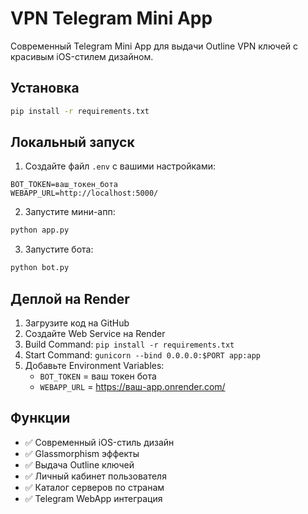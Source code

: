 # VPN Telegram Mini App

Современный Telegram Mini App для выдачи Outline VPN ключей с красивым iOS-стилем дизайном.

## Установка

```bash
pip install -r requirements.txt
```

## Локальный запуск

1. Создайте файл `.env` с вашими настройками:
```
BOT_TOKEN=ваш_токен_бота
WEBAPP_URL=http://localhost:5000/
```

2. Запустите мини-апп:
```bash
python app.py
```

3. Запустите бота:
```bash
python bot.py
```

## Деплой на Render

1. Загрузите код на GitHub
2. Создайте Web Service на Render
3. Build Command: `pip install -r requirements.txt`
4. Start Command: `gunicorn --bind 0.0.0.0:$PORT app:app`
5. Добавьте Environment Variables:
   - `BOT_TOKEN` = ваш токен бота
   - `WEBAPP_URL` = https://ваш-app.onrender.com/

## Функции

- ✅ Современный iOS-стиль дизайн
- ✅ Glassmorphism эффекты
- ✅ Выдача Outline ключей
- ✅ Личный кабинет пользователя
- ✅ Каталог серверов по странам
- ✅ Telegram WebApp интеграция 